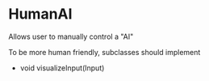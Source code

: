 HumanAI
=======

Allows user to manually control a "AI"

To be more human friendly, subclasses should implement
- void visualizeInput(Input)
